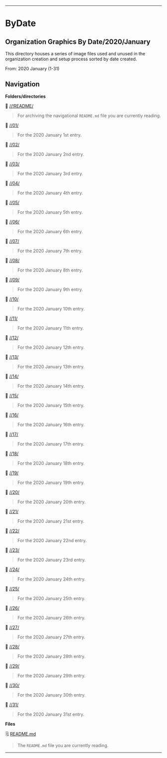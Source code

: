 
***

# ByDate

## Organization Graphics By Date/2020/January

This directory houses a series of image files used and unused in the organization creation and setup process sorted by date created.

From: 2020 January (1-31)

## Navigation

**Folders/directories**

📁 [//!README/](/OrganizationGraphics/!README/)

> For archiving the navigational `README.md` file you are currently reading.

📁 [//01/](/OrganizationGraphics/ByDate/2020/January/01/)

> For the 2020 January 1st entry.

📁 [//02/](/OrganizationGraphics/ByDate/2020/January/02/)

> For the 2020 January 2nd entry.

📁 [//03/](/OrganizationGraphics/ByDate/2020/January/03/)

> For the 2020 January 3rd entry.

📁 [//04/](/OrganizationGraphics/ByDate/2020/January/04/)

> For the 2020 January 4th entry.

📁 [//05/](/OrganizationGraphics/ByDate/2020/January/05/)

> For the 2020 January 5th entry.

📁 [//06/](/OrganizationGraphics/ByDate/2020/January/06/)

> For the 2020 January 6th entry.

📁 [//07/](/OrganizationGraphics/ByDate/2020/January/07/)

> For the 2020 January 7th entry.

📁 [//08/](/OrganizationGraphics/ByDate/2020/January/08/)

> For the 2020 January 8th entry.

📁 [//09/](/OrganizationGraphics/ByDate/2020/January/09/)

> For the 2020 January 9th entry.

📁 [//10/](/OrganizationGraphics/ByDate/2020/January/10/)

> For the 2020 January 10th entry.

📁 [//11/](/OrganizationGraphics/ByDate/2020/January/11/)

> For the 2020 January 11th entry.

📁 [//12/](/OrganizationGraphics/ByDate/2020/January/12/)

> For the 2020 January 12th entry.

📁 [//13/](/OrganizationGraphics/ByDate/2020/January/13/)

> For the 2020 January 13th entry.

📁 [//14/](/OrganizationGraphics/ByDate/2020/January/14/)

> For the 2020 January 14th entry.

📁 [//15/](/OrganizationGraphics/ByDate/2020/January/15/)

> For the 2020 January 15th entry.

📁 [//16/](/OrganizationGraphics/ByDate/2020/January/16/)

> For the 2020 January 16th entry.

📁 [//17/](/OrganizationGraphics/ByDate/2020/January/17/)

> For the 2020 January 17th entry.

📁 [//18/](/OrganizationGraphics/ByDate/2020/January/18/)

> For the 2020 January 18th entry.

📁 [//19/](/OrganizationGraphics/ByDate/2020/January/19/)

> For the 2020 January 19th entry.

📁 [//20/](/OrganizationGraphics/ByDate/2020/January/20/)

> For the 2020 January 20th entry.

📁 [//21/](/OrganizationGraphics/ByDate/2020/January/21/)

> For the 2020 January 21st entry.

📁 [//22/](/OrganizationGraphics/ByDate/2020/January/22/)

> For the 2020 January 22nd entry.

📁 [//23/](/OrganizationGraphics/ByDate/2020/January/23/)

> For the 2020 January 23rd entry.

📁 [//24/](/OrganizationGraphics/ByDate/2020/January/24/)

> For the 2020 January 24th entry.

📁 [//25/](/OrganizationGraphics/ByDate/2020/January/25/)

> For the 2020 January 25th entry.

📁 [//26/](/OrganizationGraphics/ByDate/2020/January/26/)

> For the 2020 January 26th entry.

📁 [//27/](/OrganizationGraphics/ByDate/2020/January/27/)

> For the 2020 January 27th entry.

📁 [//28/](/OrganizationGraphics/ByDate/2020/January/28/)

> For the 2020 January 28th entry.

📁 [//29/](/OrganizationGraphics/ByDate/2020/January/29/)

> For the 2020 January 29th entry.

📁 [//30/](/OrganizationGraphics/ByDate/2020/January/30/)

> For the 2020 January 30th entry.

📁 [//31/](/OrganizationGraphics/ByDate/2020/January/31/)

> For the 2020 January 31st entry.

**Files**

🗒️ [README.md](/OrganizationGraphics/ByDate/2020/January/README.md)

> The `README.md` file you are currently reading.

***
